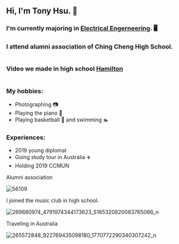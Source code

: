 ## Hi, I'm Tony Hsu. 👋

### I'm currently majoring in [Electrical Engerneering](https://www.dece.nctu.edu.tw/). 🖥
### I attend alumni association of Ching Cheng High School.
#
### Video we made in high school [Hamilton](https://www.youtube.com/watch?v=5DUtA0y49ds)
#

### My hobbies:
- Photographing 📷
- Playing the piano 🎹
- Playing basketball 🏀 and swimming 🏊

### Experiences:
- 2019 young diplomat
- Going study tour in Australia ✈️
- Holding 2019 CCMUN



Alumni association

![56109](https://user-images.githubusercontent.com/98265780/150689295-1c46661c-f241-4617-a896-3d0161189b59.jpg)

I joined the music club in high school.

![269680974_4791974344173623_5185320820083765086_n](https://user-images.githubusercontent.com/98265780/150689690-e50d7aa3-8ea9-45af-9cbc-19cb7775f417.jpg)

Traveling in Australia

![265572848_922769435098180_1770772290340307242_n](https://user-images.githubusercontent.com/98265780/150690408-f11bfcbc-42a4-413c-b5cb-c12cf905e6fb.jpg)





<!--
**tonyyjhsu/tonyyjhsu** is a ✨ _special_ ✨ repository because its `README.md` (this file) appears on your GitHub profile.

Here are some ideas to get you started:

- 🔭 I’m currently working on ...
- 🌱 I’m currently learning ...
- 👯 I’m looking to collaborate on ...
- 🤔 I’m looking for help with ...
- 💬 Ask me about ...
- 📫 How to reach me: ...
- 😄 Pronouns: ...
- ⚡ Fun fact: ...
-->
